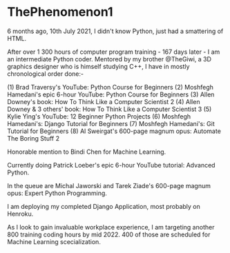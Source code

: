 # ThePhenomenon1

6 months ago, 10th July 2021, I didn't know Python, just had a smattering of HTML.

After over 1 300 hours of computer program training - 167 days later - I am an intermediate Python coder.
Mentored by my brother @TheGiwi, a 3D graphics designer who is himself studying C++, I have in mostly chronological order done:-

(1) Brad Traversy's YouTube: Python Course for Beginners 
(2) Moshfegh Hamedani's epic 6-hour YouTube: Python Course for Beginners 
(3) Allen Downey's book: How To Think Like a Computer Scientist 2
(4) Allen Downey & 3 others' book: How To Think Like a Computer Scientist 3
(5) Kylie Ying's YouTube: 12 Beginner Python Projects 
(6) Moshfegh Hamedani's: Django Tutorial for Beginners 
(7) Moshfegh Hamedani's: Git Tutorial for Beginners
(8) Al Sweirgat's 600-page magnum opus: Automate The Boring Stuff 2

Honorable mention to Bindi Chen for Machine Learning.

Currently doing Patrick Loeber's epic 6-hour YouTube tutorial: Advanced Python.

In the queue are Michal Jaworski and Tarek Ziade's 600-page magnum opus: Expert Python Programming.

I am deploying my completed Django Application, most probably on Henroku.

As I look to gain invaluable workplace experience, I am targeting another 800 training coding hours by mid 2022. 
400 of those are scheduled for Machine Learning scecialization.
